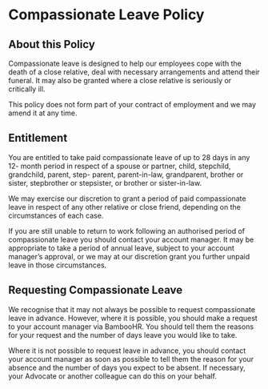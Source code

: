 # Compassionate Leave Policy

## About this Policy

Compassionate leave is designed to help our employees cope with the death of a close relative, deal
with necessary arrangements and attend their funeral. It may also be granted where a close
relative is seriously or critically ill.

This policy does not form part of your contract of employment and we may
amend it at any time.

## Entitlement

You are entitled to take paid compassionate leave of up to 28 days in any 12-
month period in respect of a spouse or partner, child, stepchild, grandchild, parent, step-
parent, parent-in-law, grandparent, brother or sister, stepbrother or stepsister, or brother
or sister-in-law.

We may exercise our discretion to grant a period of paid compassionate leave in respect
of any other relative or close friend, depending on the circumstances of each case.

If you are still unable to return to work following an authorised period of compassionate
leave you should contact your account manager. It may be appropriate to take a period of annual leave, subject to your
account manager’s approval, or we may at our discretion grant you further unpaid leave in those
circumstances.

## Requesting Compassionate Leave

We recognise that it may not always be possible to request compassionate leave in
advance. However, where it is possible, you should make a request to your account manager via BambooHR. You should tell them the reasons for your request and the number of days leave you would like to take.

Where it is not possible to request leave in advance, you should contact your account manager as soon as possible to tell them the reason for your absence and the
number of days you expect to be absent. If necessary, your Advocate or another colleague can do this on your behalf.
